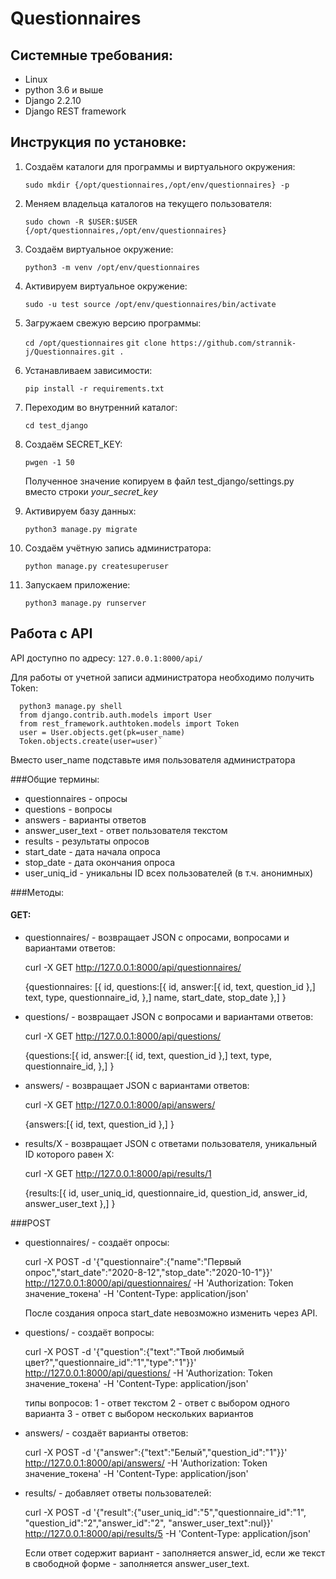 # Questionnaires

## Системные требования:
- Linux
- python 3.6 и выше
- Django 2.2.10
- Django REST framework

## Инструкция по установке:

1. Создаём каталоги для программы и виртуального окружения:
    
    `sudo mkdir {/opt/questionnaires,/opt/env/questionnaires} -p`

2. Меняем владельца каталогов на текущего пользователя:
    
    `sudo chown -R $USER:$USER {/opt/questionnaires,/opt/env/questionnaires}`

3. Создаём виртуальное окружение:
    
    `python3 -m venv /opt/env/questionnaires`

4. Активируем виртуальное окружение:
    
    `sudo -u test source /opt/env/questionnaires/bin/activate`
    
5. Загружаем свежую версию программы:
    
    `cd /opt/questionnaires`
    `git clone https://github.com/strannik-j/Questionnaires.git .`
    
6. Устанавливаем зависимости:
    
    `pip install -r requirements.txt`
    
7. Переходим во внутренний каталог:
    
    `cd test_django`
    
8. Создаём SECRET_KEY:
    
    `pwgen -1 50`
    
    Полученное значение копируем в файл test_django/settings.py
    вместо строки *your_secret_key*
   
9. Активируем базу данных:
    
    `python3 manage.py migrate`

10. Создаём учётную запись администратора:
    
    `python manage.py createsuperuser`

11. Запускаем приложение:    

    `python3 manage.py runserver`
    
    
## Работа с API
API доступно по адресу: `127.0.0.1:8000/api/`

Для работы от учетной записи администратора необходимо получить Token:

      python3 manage.py shell
      from django.contrib.auth.models import User
      from rest_framework.authtoken.models import Token
      user = User.objects.get(pk=user_name)
      Token.objects.create(user=user)`
      
Вместо user_name подставьте имя пользователя администратора

###Общие термины:
 - questionnaires - опросы
 - questions - вопросы
 - answers - варианты ответов
 - answer_user_text - ответ пользователя текстом
 - results - результаты опросов
 - start_date - дата начала опроса
 - stop_date - дата окончания опроса
 - user_uniq_id - уникальны ID всех пользователей (в т.ч. анонимных)
 
###Методы:
#### GET:
- questionnaires/ - возвращает JSON с опросами, вопросами и вариантами ответов:
 
  curl -X GET http://127.0.0.1:8000/api/questionnaires/
  
  {questionnaires: [{
        id,
        questions:[{
            id,
            answer:[{
                id,
                text,
                question_id
                },]
            text,
            type,
            questionnaire_id,
           },]
        name,
        start_date,
        stop_date
        },]
   }

- questions/ - возвращает JSON с вопросами и вариантами ответов:
  
  curl -X GET http://127.0.0.1:8000/api/questions/
  
     {questions:[{
        id,
        answer:[{
          id,
          text,
          question_id
          },]
        text,
        type,
        questionnaire_id,
       },]
     }
  
- answers/ - возвращает JSON с вариантами ответов:
  
  curl -X GET http://127.0.0.1:8000/api/answers/

     {answers:[{
        id,
        text,
        question_id
        },]
      }
      
- results/X - возвращает JSON с ответами пользователя, уникальный ID которого равен Х:
    
    curl -X GET http://127.0.0.1:8000/api/results/1
    
    {results:[{
        id,
        user_uniq_id,
        questionnaire_id,
        question_id,
        answer_id,
        answer_user_text
        },]
     }
 
 ###POST
- questionnaires/ - создаёт опросы:
  
  curl -X POST -d '{"questionnaire":{"name":"Первый опрос","start_date":"2020-8-12","stop_date":"2020-10-1"}}' http://127.0.0.1:8000/api/questionnaires/ -H 'Authorization: Token значение_токена' -H 'Content-Type: application/json'
  
  После создания опроса start_date невозможно изменить через API.

- questions/ - создаёт вопросы:
  
  curl -X POST -d '{"question":{"text":"Твой любимый цвет?","questionnaire_id":"1","type":"1"}}' http://127.0.0.1:8000/api/questions/ -H 'Authorization: Token значение_токена' -H 'Content-Type: application/json'
  
  типы вопросов:
  1 - ответ текстом
  2 - ответ с выбором одного варианта
  3 - ответ с выбором нескольких вариантов

- answers/ - создаёт варианты ответов:
  
  curl -X POST -d '{"answer":{"text":"Белый","question_id":"1"}}' http://127.0.0.1:8000/api/answers/ -H 'Authorization: Token значение_токена' -H 'Content-Type: application/json'

- results/ - добавляет ответы пользователей:
  
  curl -X POST -d '{"result":{"user_uniq_id":"5","questionnaire_id":"1", "question_id":"2","answer_id":"2", "answer_user_text":nul}}' http://127.0.0.1:8000/api/results/5 -H 'Content-Type: application/json'
  
  Если ответ содержит вариант - заполняется answer_id, если же текст в свободной форме - заполняется answer_user_text.

